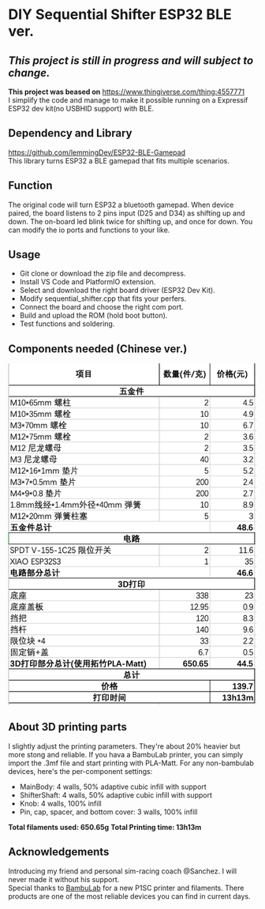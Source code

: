 # DIY Sequential Shifter ESP32 BLE ver.
## *This project is still in progress and will subject to change.*
**This project was beased on** https://www.thingiverse.com/thing:4557771  
I simplify the code and manage to make it possible running on a Expressif ESP32 dev kit(no USBHID support) with BLE. 
## Dependency and Library
https://github.com/lemmingDev/ESP32-BLE-Gamepad  
This library turns ESP32 a BLE gamepad that fits multiple scenarios.
## Function
The original code will turn ESP32 a bluetooth gamepad. When device paired, the board listens to 2 pins input (D25 and D34) as shifting up and down. The on-board led blink twice for shifting up, and once for down. You can modify the io ports and functions to your like.

## Usage
+ Git clone or download the zip file and decompress.
+ Install VS Code and PlatformIO extension.
+ Select and download the right board driver (ESP32 Dev Kit).
+ Modify sequential_shifter.cpp that fits your perfers.
+ Connect the board and choose the right com port.
+ Build and upload the ROM (hold boot button).
+ Test functions and soldering.

## Components needed (Chinese ver.)
![components table](images/image.png)

## About 3D printing parts
I slightly adjust the printing parameters. They're about 20% heavier but more stong and reliable. If you hava a BambuLab printer, you can simply import the .3mf file and start printing with PLA-Matt. For any non-bambulab devices, here's the per-component settings:
+ MainBody: 4 walls, 50% adaptive cubic infill with support
+ ShifterShaft: 4 walls, 50% adaptive cubic infill with support
+ Knob: 4 walls, 100% infill
+ Pin, cap, spacer, and bottom cover: 3 walls, 100% infill

**Total filaments used: 650.65g**
**Total Printing time: 13h13m**

## Acknowledgements
 Introducing my friend and personal sim-racing coach @Sanchez. I will never made it without his support.  
 Special thanks to [BambuLab](https://bambulab.com/en) for a new P1SC printer and filaments. There products are one of the most reliable devices you can find in current days.



